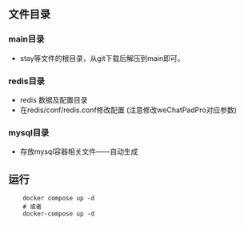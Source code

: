 ## 文件目录

### main目录

- stay等文件的根目录，从git下载后解压到main即可。

### redis目录

- redis 数据及配置目录
- 在redis/conf/redis.conf修改配置 (注意修改weChatPadPro对应参数)

### mysql目录
- 存放mysql容器相关文件——自动生成


## 运行
```
    docker compose up -d
    # 或者
    docker-compose up -d
```
